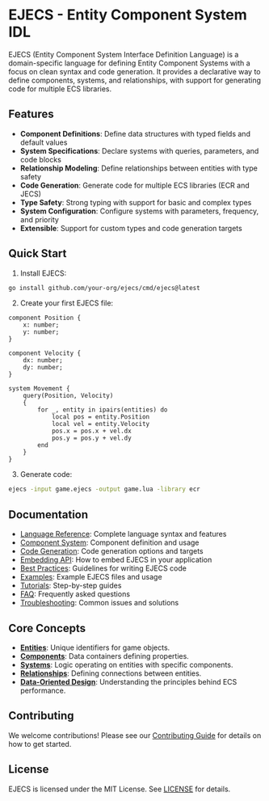 # EJECS - Entity Component System IDL

EJECS (Entity Component System Interface Definition Language) is a domain-specific language for defining Entity Component Systems with a focus on clean syntax and code generation. It provides a declarative way to define components, systems, and relationships, with support for generating code for multiple ECS libraries.

## Features

- **Component Definitions**: Define data structures with typed fields and default values
- **System Specifications**: Declare systems with queries, parameters, and code blocks
- **Relationship Modeling**: Define relationships between entities with type safety
- **Code Generation**: Generate code for multiple ECS libraries (ECR and JECS)
- **Type Safety**: Strong typing with support for basic and complex types
- **System Configuration**: Configure systems with parameters, frequency, and priority
- **Extensible**: Support for custom types and code generation targets

## Quick Start

1. Install EJECS:
```bash
go install github.com/your-org/ejecs/cmd/ejecs@latest
```

2. Create your first EJECS file:
```ejecs
component Position {
    x: number;
    y: number;
}

component Velocity {
    dx: number;
    dy: number;
}

system Movement {
    query(Position, Velocity)
    {
        for _, entity in ipairs(entities) do
            local pos = entity.Position
            local vel = entity.Velocity
            pos.x = pos.x + vel.dx
            pos.y = pos.y + vel.dy
        end
    }
}
```

3. Generate code:
```bash
ejecs -input game.ejecs -output game.lua -library ecr
```

## Documentation

- [Language Reference](Language-Reference.md): Complete language syntax and features
- [Component System](Component-System.md): Component definition and usage
- [Code Generation](Code-Generation.md): Code generation options and targets
- [Embedding API](Embedding-API.md): How to embed EJECS in your application
- [Best Practices](Best-Practices.md): Guidelines for writing EJECS code
- [Examples](Examples.md): Example EJECS files and usage
- [Tutorials](Tutorials.md): Step-by-step guides
- [FAQ](FAQ.md): Frequently asked questions
- [Troubleshooting](Troubleshooting.md): Common issues and solutions

## Core Concepts

- **[Entities](Entities.md)**: Unique identifiers for game objects.
- **[Components](Component-System.md)**: Data containers defining properties.
- **[Systems](Component-System.md)**: Logic operating on entities with specific components.
- **[Relationships](Relationships.md)**: Defining connections between entities.
- **[Data-Oriented Design](Data-Oriented-Design.md)**: Understanding the principles behind ECS performance.

## Contributing

We welcome contributions! Please see our [Contributing Guide](Contributing.md) for details on how to get started.

## License

EJECS is licensed under the MIT License. See [LICENSE](LICENSE) for details. 